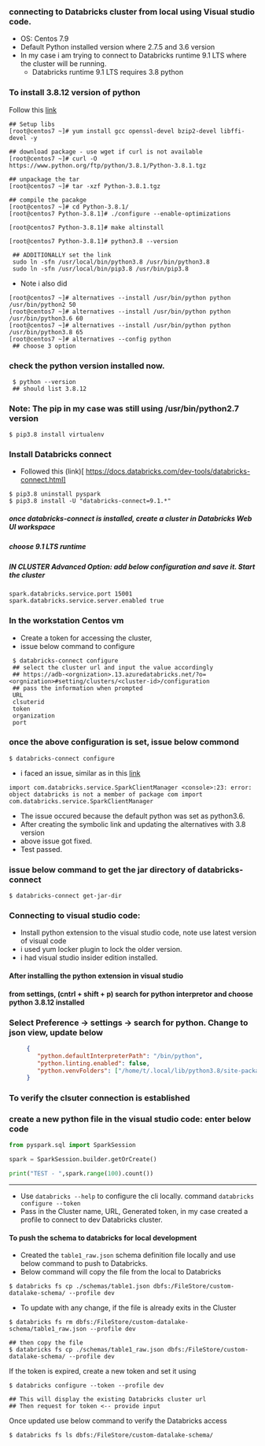 ### connecting to Databricks cluster from local using Visual studio code.

 - OS: Centos 7.9 
 - Default Python installed version where 2.7.5 and 3.6 version 
 - In my case i am trying to connect to Databricks runtime 9.1 LTS where the cluster will be running.
     - Databricks runtime 9.1 LTS requires 3.8 python

### To install 3.8.12 version of python 
 Follow this [link](https://rakeshjain-devops.medium.com/how-to-install-python-3-on-centos-7-7-using-yum-and-source-and-set-as-default-1dee13396f7)
 
 ```
 ## Setup libs 
 [root@centos7 ~]# yum install gcc openssl-devel bzip2-devel libffi-devel -y

 ## download package - use wget if curl is not available 
 [root@centos7 ~]# curl -O https://www.python.org/ftp/python/3.8.1/Python-3.8.1.tgz

 ## unpackage the tar
 [root@centos7 ~]# tar -xzf Python-3.8.1.tgz
 
 ## compile the pacakge
 [root@centos7 ~]# cd Python-3.8.1/
 [root@centos7 Python-3.8.1]# ./configure --enable-optimizations
 
 [root@centos7 Python-3.8.1]# make altinstall
 
 [root@centos7 Python-3.8.1]# python3.8 --version

  ## ADDITIONALLY set the link
  sudo ln -sfn /usr/local/bin/python3.8 /usr/bin/python3.8
  sudo ln -sfn /usr/local/bin/pip3.8 /usr/bin/pip3.8  
 ```
 
 - Note i also did 
 ```
 [root@centos7 ~]# alternatives --install /usr/bin/python python /usr/bin/python2 50
 [root@centos7 ~]# alternatives --install /usr/bin/python python /usr/bin/python3.6 60
 [root@centos7 ~]# alternatives --install /usr/bin/python python /usr/bin/python3.8 65
 [root@centos7 ~]# alternatives --config python
  ## choose 3 option 
 ```
 ### check the python version installed now.
 ```
  $ python --version
  ## should list 3.8.12
 ```
 
 ### Note: The pip in my case was still using /usr/bin/python2.7 version
 
 ```
 $ pip3.8 install virtualenv
 ```
 
 ### Install Databricks connect 
 - Followed this (link)[ https://docs.databricks.com/dev-tools/databricks-connect.html]
 ```
 $ pip3.8 uninstall pyspark
 $ pip3.8 install -U "databricks-connect=9.1.*"
 ```
 
 ##### once databricks-connect is installed, create a cluster in Databricks Web UI workspace
 ##### choose 9.1 LTS runtime 
 ##### IN CLUSTER Advanced Option: add below configuration and save it. Start the cluster
 ```
 spark.databricks.service.port 15001
 spark.databricks.service.server.enabled true
 ```
 ### In the workstation Centos vm
  - Create a token for accessing the cluster,
  - issue below command to configure 
 ```
  $ databricks-connect configure
  ## select the cluster url and input the value accordingly 
  ## https://adb-<orgnization>.13.azuredatabricks.net/?o=<orgnization>#setting/clusters/<cluster-id>/configuration
  ## pass the information when prompted 
  URL
  clsuterid
  token
  organization
  port
 ```
  ### once the above configuration is set, issue below commond
 ```
 $ databricks-connect configure
 ```
 
  - i faced an issue, similar as in this [link](https://forums.databricks.com/questions/20144/databricks-connect-test-problem.html)
  ```
  import com.databricks.service.SparkClientManager <console>:23: error: object databricks is not a member of package com import com.databricks.service.SparkClientManager
  ```
  - The issue occured because the default python was set as python3.6.
  - After creating the symbolic link and updating the alternatives with 3.8 version
  - above issue got fixed.
  - Test passed.

### issue below command to get the jar directory of databricks-connect
```
$ databricks-connect get-jar-dir
```  
###  Connecting to visual studio code:
   - Install python extension to the visual studio code, note use latest version of visual code
   - i used yum locker plugin to lock the older version.
   - i had visual studio insider edition installed.

#### After installing the python extension in visual studio
#### from settings, (cntrl + shift + p) search for python interpretor and choose python 3.8.12 installed 

### Select Preference -> settings -> search for python. Change to json view, update below
```json
	 {
		"python.defaultInterpreterPath": "/bin/python",
		"python.linting.enabled": false,
		"python.venvFolders": ["/home/t/.local/lib/python3.8/site-packages/pyspark/jars"]
	 }
```

### To verify the clsuter connection is established
### create a new python file in the visual studio code: enter below code

```py
from pyspark.sql import SparkSession

spark = SparkSession.builder.getOrCreate()

print("TEST - ",spark.range(100).count())
```
-------

 - Use `databricks --help` to configure the cli locally. command `databricks configure --token`
 - Pass in the Cluster name, URL, Generated token, in my case created a profile to connect to dev Databricks cluster.

#### To push the schema to databricks for local development
  - Created the `table1_raw.json` schema definition file locally and use below command to push to Databricks.
  - Below command will copy the file from the local to Databricks
```
$ databricks fs cp ./schemas/table1.json dbfs:/FileStore/custom-datalake-schema/ --profile dev

```

 - To update with any change, if the file is already exits in the Cluster
```
$ databricks fs rm dbfs:/FileStore/custom-datalake-schema/table1_raw.json --profile dev

## then copy the file
$ databricks fs cp ./schemas/table1_raw.json dbfs:/FileStore/custom-datalake-schema/ --profile dev
```

If the token is expired, create a new token and set it using 
```
$ databricks configure --token --profile dev

## This will display the existing Databricks cluster url
## Then request for token <-- provide input
```

Once updated use below command to verify the Databricks access
```
$ databricks fs ls dbfs:/FileStore/custom-datalake-schema/
```
